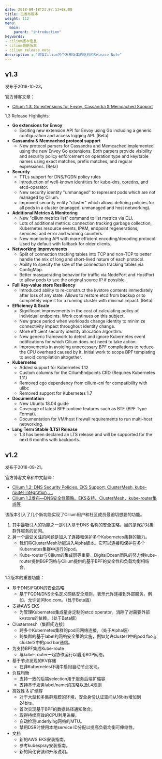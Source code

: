 ```yaml
---
date: 2018-09-18T21:07:13+08:00
title: 已发布版本
weight: 112
menu:
  main:
    parent: "introduction"
keywords:
- cilium版本信息
- cilium最新版本
- cilium release note
description : "收集Cilium各个发布版本的信息和Release Note"
---
```


## v1.3

发布于2018-10-23。

官方博客文章：

- [Cilium 1.3: Go extensions for Envoy, Cassandra & Memcached Support](https://cilium.io/blog/2018/10/23/cilium-13-envoy-go/)

1.3 Release Highlights:

- **Go extensions for Envoy**
	- Exciting new extension API for Envoy using Go including a generic configuration and access logging API. (Beta)
- **Cassandra & Memcached protocol support**
	- New protocol parsers for Cassandra and Memcached implemented using the new Envoy Go extensions. Both parsers provide visibility and security policy enforcement on operation type and key/table names using exact matches, prefix matches, and regular expressions. (Beta)
- **Security**
	- TTLs support for DNS/FQDN policy rules
	- Introduction of well-known identities for kube-dns, coredns, and etcd-operator.
	- New security identity "unmanaged" to represent pods which are not managed by Cilium.
	- Improved security entity "cluster" which allows defining policies for all pods in a cluster (managed, unmanaged and host networking).
- **Additional Metrics & Monitoring**
	- New "cilium metrics list" command to list metrics via CLI.
	- Lots of additional metrics: connection tracking garbage collection, Kubernetes resource events, IPAM, endpoint regenerations, services, and error and warning counters.
	- New monitoring API with more efficient encoding/decoding protocol. Used by default with fallback for older clients.
- **Networking Improvements**
	- Split of connection tracking tables into TCP and non-TCP to better handle the mix of long and short-lived nature of each protocol.
	- Ability to specify the size of the connection tracking tables via ConfigMap.
	- Better masquerading behavior for traffic via NodePort and HostPort to allow pods to see the original source IP if possible.
- **Full Key-value store Resiliency**
	- Introduced ability to re-construct the kvstore contents immediately after loss of any state. Allows to restore etcd from backup or to completely wipe it for a running cluster with minimal impact. (Beta)
- **Efficiency & Scale**
	- Significant improvements in the cost of calculating policy of individual endpoints. Work continues on this subject.
	- New grace period when workloads change identity to minimize connectivity impact throughout identity change.
	- More efficient security identity allocation algorithm.
	- New generic framework to detect and ignore Kubernetes event notifications for which Cilium does not need to take action.
	- Improvements in avoiding unnecessary BPF compilations to reduce the CPU overhead caused by it. Initial work to scope BPF templating to avoid compilation altogether.
- **Kubernetes**
	- Added support for Kubernetes 1.12
	- Custom columns for the CiliumEndpoints CRD (Requires Kubernetes 1.11)
	- Removed cgo dependency from cilium-cni for compatibility with ulibc
	- Removed support for Kubernetes 1.7
- **Documentation**
	- New Ubuntu 18.04 guide
	- Coverage of latest BPF runtime features such as BTF (BPF Type Format).
	- Documentation for VM/host firewall requirements to run multi-host networking.
- **Long Term Stable (LTS) Release**
	- 1.3 has been declared an LTS release and will be supported for the next 6 months with backports.

## v1.2

发布于2018-09-21。

官方博客文章和中文翻译：

- [Cilium 1.2: DNS Security Policies, EKS Support, ClusterMesh, kube-router integration, ...](https://cilium.io/blog/2018/08/21/cilium-12)
- [Cilium 1.2发布—DNS安全性策略、EKS支持、ClusterMesh、kube-router集成等](http://www.servicemesher.com/blog/cilium1.2-dns-security-policies-eks-support-clustermesh-kube-router-integration/)

该版本引入了几个新功能实现了Cilium用户和社区成员最迫切想要的功能。

1. 其中最吸引人的功能之一是引入基于DNS 名称的安全策略，目的是保护对集群外服务的访问。
2. 另一个最受关注的问题是加入了连接和保护多个Kubernetes集群的能力。
	- 我们将ClusterMesh功能进入Alpha版本。它可以连接和保护在多个Kubernetes集群中运行的pod。
	- Kube-router与Cilium的集成同等重要。DigitalOcean团队的努力使kube-router提供BGP网络与Cilium提供的基于BPF的安全性和负载均衡相结合。

1.2版本的重要功能：

- 基于DNS/FQDN的安全策略
	- 基于FQDN/DNS命名定义网络安全规则，表示允许连接到外部服务。例如，允许访问foo.com。（处于Beta版）
- 支持AWS EKS
	- 为管理Kubernetes集成量身定制的etcd operator，消除了对需要外部kvstore的依赖。（处于Beta版）
- Clustermesh（集群间连接）
	- 跨多个Kubernetes集群的pod间网络连接。（处于Alpha版）
	- 跨集群的基于label的网络安全策略实施，例如允许cluster1中的pod foo与cluster2中的pod bar通信。
- 为支持BPF集成Kube-route
	- 与kube-router一起协作运行以启用BGP网络。
- 基于节点发现的KV存储
	- 在非Kubernetes环境中启用自动节点发现。
- 负载均衡
	- 支持一致的后端selection用于服务后端扩缩容
	- 支持基于服务label/name的策略以及L4规则
- 高效性 & 扩缩容
	- 对于大型和多集群规模的环境，安全身份认证空间从16bits增加到24bits。
	- 首次实现基于BPF的数据路径通知聚合。
	- 取得持续高效的CPU利用进展。
	- 自动检测underlying网络的MTU。
	- 禁用DSR时使用本地service ID分配以提高负载均衡可伸缩性。
- 文档
	- 新的AWS EKS安装指南。
	- 参考kubespray安装指南。
	- 新的简化安装和升级说明。